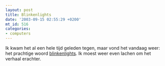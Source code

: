 ```yaml
---
layout: post
title: Blinkenlights
date: '2003-09-15 02:55:29 +0200'
mt_id: 516
categories:
- computers
---
```

Ik kwam het al een hele tijd geleden tegen, maar vond het vandaag weer: het prachtige woord <a href="https://en.wikipedia.org/wiki/Blinkenlights">blinkenlights</a>. Ik moest weer even lachen om het verhaal erachter.
